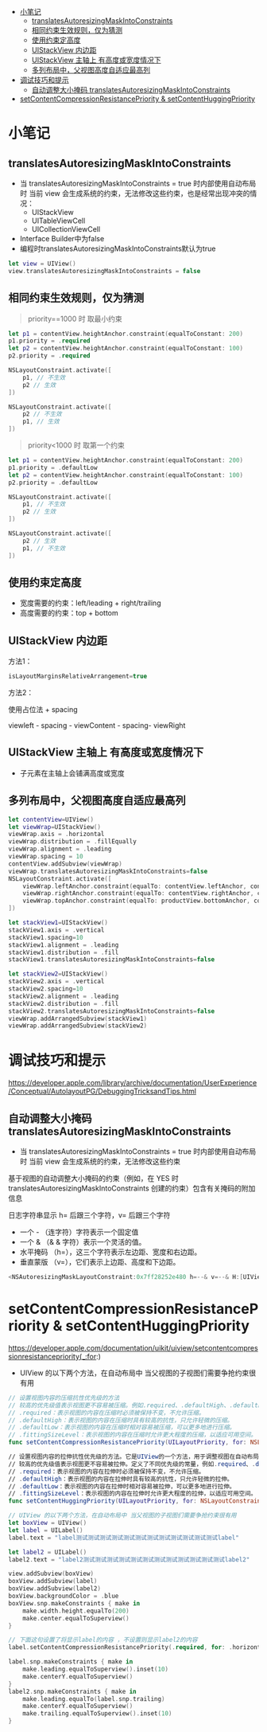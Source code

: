 <!-- @import "[TOC]" {cmd="toc" depthFrom=1 depthTo=6 orderedList=false} -->

<!-- code_chunk_output -->

- [小笔记](#小笔记)
  - [translatesAutoresizingMaskIntoConstraints](#translatesautoresizingmaskintoconstraints)
  - [相同约束生效规则，仅为猜测](#相同约束生效规则仅为猜测)
  - [使用约束定高度](#使用约束定高度)
  - [UIStackView 内边距](#uistackview-内边距)
  - [UIStackView 主轴上 有高度或宽度情况下](#uistackview-主轴上-有高度或宽度情况下)
  - [多列布局中，父视图高度自适应最高列](#多列布局中父视图高度自适应最高列)
- [调试技巧和提示](#调试技巧和提示)
  - [自动调整大小掩码 translatesAutoresizingMaskIntoConstraints](#自动调整大小掩码-translatesautoresizingmaskintoconstraints)
- [setContentCompressionResistancePriority & setContentHuggingPriority](#setcontentcompressionresistancepriority--setcontenthuggingpriority)

<!-- /code_chunk_output -->

# 小笔记

## translatesAutoresizingMaskIntoConstraints

- 当 translatesAutoresizingMaskIntoConstraints = true 时内部使用自动布局时 当前 view 会生成系统的约束，无法修改这些约束，也是经常出现冲突的情况：
  - UIStackView
  - UITableViewCell
  - UICollectionViewCell
- Interface Builder中为false
- 编程时translatesAutoresizingMaskIntoConstraints默认为true

```swift
let view = UIView()
view.translatesAutoresizingMaskIntoConstraints = false
```

## 相同约束生效规则，仅为猜测

> priority==1000 时 取最小约束

```swift
let p1 = contentView.heightAnchor.constraint(equalToConstant: 200) 
p1.priority = .required
let p2 = contentView.heightAnchor.constraint(equalToConstant: 100)
p2.priority = .required

NSLayoutConstraint.activate([
    p1, // 不生效
    p2 // 生效
])

NSLayoutConstraint.activate([
    p2 // 不生效
    p1, // 生效    
])
```

> priority<1000 时 取第一个约束

```swift
let p1 = contentView.heightAnchor.constraint(equalToConstant: 200)
p1.priority = .defaultLow
let p2 = contentView.heightAnchor.constraint(equalToConstant: 100)
p2.priority = .defaultLow

NSLayoutConstraint.activate([
    p1, // 不生效
    p2 // 生效
])

NSLayoutConstraint.activate([
    p2 // 生效 
    p1, // 不生效
])
```

## 使用约束定高度

- 宽度需要的约束：left/leading + right/trailing
- 高度需要的约束：top + bottom

## UIStackView 内边距

方法1：

```swift
isLayoutMarginsRelativeArrangement=true
```

方法2：

使用占位法 + spacing

viewleft - spacing - viewContent - spacing- viewRight

## UIStackView 主轴上 有高度或宽度情况下

- 子元素在主轴上会铺满高度或宽度

## 多列布局中，父视图高度自适应最高列

```swift
let contentView=UIView()
let viewWrap=UIStackView()
viewWrap.axis = .horizontal
viewWrap.distribution = .fillEqually
viewWrap.alignment = .leading
viewWrap.spacing = 10
contentView.addSubview(viewWrap)
viewWrap.translatesAutoresizingMaskIntoConstraints=false
NSLayoutConstraint.activate([
    viewWrap.leftAnchor.constraint(equalTo: contentView.leftAnchor, constant: 10),
    viewWrap.rightAnchor.constraint(equalTo: contentView.rightAnchor, constant: -10),
    viewWrap.topAnchor.constraint(equalTo: productView.bottomAnchor, constant: 10)
])

let stackView1=UIStackView()
stackView1.axis = .vertical
stackView1.spacing=10
stackView1.alignment = .leading
stackView1.distribution = .fill
stackView1.translatesAutoresizingMaskIntoConstraints=false

let stackView2=UIStackView()
stackView2.axis = .vertical
stackView2.spacing=10
stackView2.alignment = .leading
stackView2.distribution = .fill
stackView2.translatesAutoresizingMaskIntoConstraints=false
viewWrap.addArrangedSubview(stackView1)
viewWrap.addArrangedSubview(stackView2)
```

# 调试技巧和提示

<https://developer.apple.com/library/archive/documentation/UserExperience/Conceptual/AutolayoutPG/DebuggingTricksandTips.html>

## 自动调整大小掩码 translatesAutoresizingMaskIntoConstraints

- 当 translatesAutoresizingMaskIntoConstraints = true 时内部使用自动布局时 当前 view 会生成系统的约束，无法修改这些约束

基于视图的自动调整大小掩码的约束（例如，在 YES 时 translatesAutoresizingMaskIntoConstraints 创建的约束）包含有关掩码的附加信息

日志字符串显示 h= 后跟三个字符，v= 后跟三个字符

- 一个 - （连字符）字符表示一个固定值
- 一个 & （& & 字符）表示一个灵活的值。
- 水平掩码 （h=），这三个字符表示左边距、宽度和右边距。
- 垂直蒙版 （v=），它们表示上边距、高度和下边距。

```swift
<NSAutoresizingMaskLayoutConstraint:0x7ff28252e480 h=--& v=--& H:[UIView:0x7ff282617cc0(50)]>"
```

# setContentCompressionResistancePriority & setContentHuggingPriority

<https://developer.apple.com/documentation/uikit/uiview/setcontentcompressionresistancepriority(_:for>:)

* UIView 的以下两个方法，在自动布局中 当父视图的子视图们需要争抢约束很有用

```swift
// 设置视图内容的压缩抗性优先级的方法
// 较高的优先级值表示视图更不容易被压缩。例如.required、.defaultHigh、.defaultLow等。
// .required：表示视图的内容在压缩时必须被保持不变，不允许压缩。
// .defaultHigh：表示视图的内容在压缩时具有较高的抗性，只允许轻微的压缩。
// .defaultLow：表示视图的内容在压缩时相对容易被压缩，可以更多地进行压缩。
// .fittingSizeLevel：表示视图的内容在压缩时允许更大程度的压缩，以适应可用空间。
func setContentCompressionResistancePriority(UILayoutPriority, for: NSLayoutConstraint.Axis)

// 设置视图内容的拉伸抗性优先级的方法。它是UIView的一个方法，用于调整视图在自动布局中的行为
// 较高的优先级值表示视图更不容易被拉伸。定义了不同优先级的常量，例如.required、.defaultHigh、.defaultLow等。
// .required：表示视图的内容在拉伸时必须被保持不变，不允许压缩。
// .defaultHigh：表示视图的内容在拉伸时具有较高的抗性，只允许轻微的拉伸。
// .defaultLow：表示视图的内容在拉伸时相对容易被拉伸，可以更多地进行拉伸。
// .fittingSizeLevel：表示视图的内容在拉伸时允许更大程度的拉伸，以适应可用空间。
func setContentHuggingPriority(UILayoutPriority, for: NSLayoutConstraint.Axis)
```

```swift
// UIView 的以下两个方法，在自动布局中 当父视图的子视图们需要争抢约束很有用
let boxView = UIView()
let label = UILabel()
label.text = "label测试测试测试测试测试测试测试测试测试测试测试测试label"

let label2 = UILabel()
label2.text = "label2测试测试测试测试测试测试测试测试测试测试测试测试label2"

view.addSubview(boxView)
boxView.addSubview(label)
boxView.addSubview(label2)
boxView.backgroundColor = .blue
boxView.snp.makeConstraints { make in
    make.width.height.equalTo(200)
    make.center.equalToSuperview()
}

// 下面这句设置了将显示label的内容 ，不设置则显示label2的内容
label.setContentCompressionResistancePriority(.required, for: .horizontal)

label.snp.makeConstraints { make in
    make.leading.equalToSuperview().inset(10)
    make.centerY.equalToSuperview()
}
label2.snp.makeConstraints { make in
    make.leading.equalTo(label.snp.trailing)
    make.centerY.equalToSuperview()
    make.trailing.equalToSuperview().inset(10)
}
```
